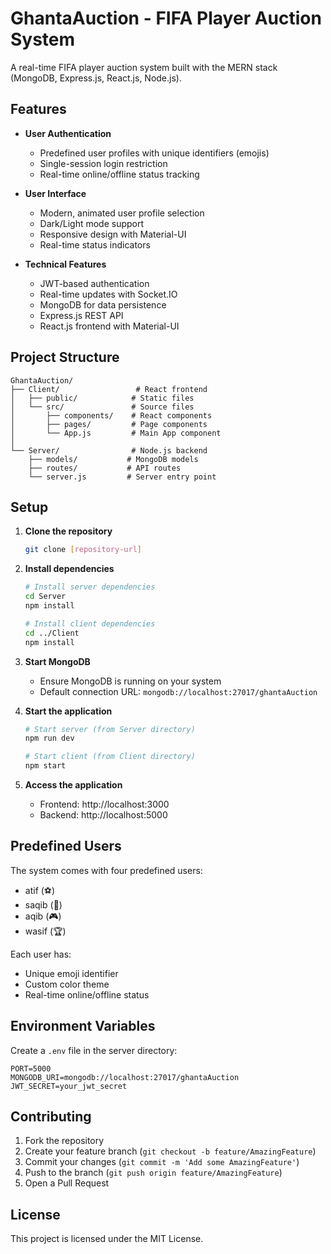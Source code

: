 # GhantaAuction - FIFA Player Auction System

A real-time FIFA player auction system built with the MERN stack (MongoDB, Express.js, React.js, Node.js).

## Features

- **User Authentication**
  - Predefined user profiles with unique identifiers (emojis)
  - Single-session login restriction
  - Real-time online/offline status tracking

- **User Interface**
  - Modern, animated user profile selection
  - Dark/Light mode support
  - Responsive design with Material-UI
  - Real-time status indicators

- **Technical Features**
  - JWT-based authentication
  - Real-time updates with Socket.IO
  - MongoDB for data persistence
  - Express.js REST API
  - React.js frontend with Material-UI

## Project Structure

```
GhantaAuction/
├── Client/                 # React frontend
│   ├── public/            # Static files
│   └── src/               # Source files
│       ├── components/    # React components
│       ├── pages/         # Page components
│       └── App.js         # Main App component
│
└── Server/                # Node.js backend
    ├── models/           # MongoDB models
    ├── routes/           # API routes
    └── server.js         # Server entry point
```

## Setup

1. **Clone the repository**
   ```bash
   git clone [repository-url]
   ```

2. **Install dependencies**
   ```bash
   # Install server dependencies
   cd Server
   npm install

   # Install client dependencies
   cd ../Client
   npm install
   ```

3. **Start MongoDB**
   - Ensure MongoDB is running on your system
   - Default connection URL: `mongodb://localhost:27017/ghantaAuction`

4. **Start the application**
   ```bash
   # Start server (from Server directory)
   npm run dev

   # Start client (from Client directory)
   npm start
   ```

5. **Access the application**
   - Frontend: http://localhost:3000
   - Backend: http://localhost:5000

## Predefined Users

The system comes with four predefined users:
- atif (⚽)
- saqib (🎯)
- aqib (🎮)
- wasif (🏆)

Each user has:
- Unique emoji identifier
- Custom color theme
- Real-time online/offline status

## Environment Variables

Create a `.env` file in the server directory:
```env
PORT=5000
MONGODB_URI=mongodb://localhost:27017/ghantaAuction
JWT_SECRET=your_jwt_secret
```

## Contributing

1. Fork the repository
2. Create your feature branch (`git checkout -b feature/AmazingFeature`)
3. Commit your changes (`git commit -m 'Add some AmazingFeature'`)
4. Push to the branch (`git push origin feature/AmazingFeature`)
5. Open a Pull Request

## License

This project is licensed under the MIT License.
